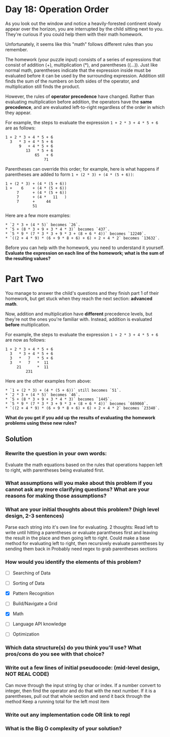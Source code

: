 # Day 18: Operation Order

As you look out the window and notice a heavily-forested continent slowly appear over the horizon, you are interrupted by the child sitting next to you. They're curious if you could help them with their math homework.

Unfortunately, it seems like this "math" follows different rules than you remember.

The homework (your puzzle input) consists of a series of expressions that consist of addition (+), multiplication (*), and parentheses ((...)). Just like normal math, parentheses indicate that the expression inside must be evaluated before it can be used by the surrounding expression. Addition still finds the sum of the numbers on both sides of the operator, and multiplication still finds the product.

However, the rules of **operator precedence** have changed. Rather than evaluating multiplication before addition, the operators have the **same precedence**, and are evaluated left-to-right regardless of the order in which they appear.

For example, the steps to evaluate the expression `1 + 2 * 3 + 4 * 5 + 6` are as follows:
```
1 + 2 * 3 + 4 * 5 + 6
  3   * 3 + 4 * 5 + 6
      9   + 4 * 5 + 6
         13   * 5 + 6
             65   + 6
                 71
```
Parentheses can override this order; for example, here is what happens if parentheses are added to form `1 + (2 * 3) + (4 * (5 + 6))`:
```
1 + (2 * 3) + (4 * (5 + 6))
1 +    6    + (4 * (5 + 6))
     7      + (4 * (5 + 6))
     7      + (4 *   11   )
     7      +     44
            51
```
Here are a few more examples:

    * `2 * 3 + (4 * 5)` becomes `26`.
    * `5 + (8 * 3 + 9 + 3 * 4 * 3)` becomes `437`.
    * `5 * 9 * (7 * 3 * 3 + 9 * 3 + (8 + 6 * 4))` becomes `12240`.
    * `((2 + 4 * 9) * (6 + 9 * 8 + 6) + 6) + 2 + 4 * 2` becomes `13632`.

Before you can help with the homework, you need to understand it yourself. **Evaluate the expression on each line of the homework; what is the sum of the resulting values?**

# Part Two
You manage to answer the child's questions and they finish part 1 of their homework, but get stuck when they reach the next section: **advanced math**.

Now, addition and multiplication have **different** precedence levels, but they're not the ones you're familiar with. Instead, addition is evaluated **before** multiplication.

For example, the steps to evaluate the expression `1 + 2 * 3 + 4 * 5 + 6` are now as follows:
```
1 + 2 * 3 + 4 * 5 + 6
  3   * 3 + 4 * 5 + 6
  3   *   7   * 5 + 6
  3   *   7   *  11
     21       *  11
         231
```
Here are the other examples from above:

    * `1 + (2 * 3) + (4 * (5 + 6))` still becomes `51`.
    * `2 * 3 + (4 * 5)` becomes `46`.
    * `5 + (8 * 3 + 9 + 3 * 4 * 3)` becomes `1445`.
    * `5 * 9 * (7 * 3 * 3 + 9 * 3 + (8 + 6 * 4))` becomes `669060`.
    * `((2 + 4 * 9) * (6 + 9 * 8 + 6) + 6) + 2 + 4 * 2` becomes `23340`.

**What do you get if you add up the results of evaluating the homework problems using these new rules?**

## Solution
### Rewrite the question in your own words:
Evaluate the math equations based on the rules that operations happen left to right, with parentheses being evaluated first.

### What assumptions will you make about this problem if you cannot ask any more clarifying questions? What are your reasons for making those assumptions?


### What are your initial thoughts about this problem? (high level design, 2-3 sentences)
Parse each string into it's own line for evaluating.
2 thoughts: Read left to write until hitting a parentheses or evaluate parantheses first and leaving the result in the place and then going left to right.
Could make a base method for evaluating left to right, then recursively evaluate parentheses by sending them back in
Probably need regex to grab parentheses sections

### How would you identify the elements of this problem?

- [ ] Searching of Data
- [ ] Sorting of Data
- [X] Pattern Recognition
- [ ] Build/Navigate a Grid
- [X] Math
- [ ] Language API knowledge
- [ ] Optimization


### Which data structure(s) do you think you'll use? What pros/cons do you see with that choice?


### Write out a few lines of initial pseudocode: (mid-level design, NOT REAL CODE)
Can move through the input string by char or index.
If a number convert to integer, then find the operator and do that with the next number.
If it is a parentheses, pull out that whole section and send it back through the method
Keep a running total for the left most item


### Write out any implementation code OR link to repl

### What is the Big O complexity of your solution?
